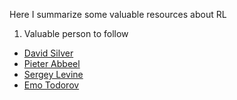 Here I summarize some valuable resources about RL

1. Valuable person to follow

* [David Silver](http://www0.cs.ucl.ac.uk/staff/d.silver/web/Publications.html)
* [Pieter Abbeel](https://people.eecs.berkeley.edu/~pabbeel/?_ga=1.64295791.1796457299.1479275086)
* [Sergey Levine](https://people.eecs.berkeley.edu/~svlevine/#sec_pubs)
* [Emo Todorov](http://homes.cs.washington.edu/~todorov/papers.html)
